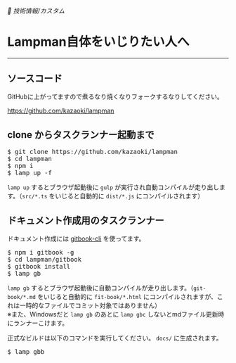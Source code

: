 ###### 🤖 技術情報/カスタム

# Lampman自体をいじりたい人へ
----------------------------------------------------------------------

## ソースコード

GitHubに上がってますので煮るなり焼くなりフォークするなりしてください。

https://github.com/kazaoki/lampman

## clone からタスクランナー起動まで

<pre class="cmd">
$ git clone https://github.com/kazaoki/lampman
$ cd lampman
$ npm i
$ lamp up -f
</pre>

`lamp up` するとブラウザ起動後に `gulp` が実行され自動コンパイルが走り出します。（`src/*.ts` をいじると自動的に `dist/*.js` にコンパイルされます）


## ドキュメント作成用のタスクランナー

ドキュメント作成には [gitbook-cli](https://github.com/GitbookIO/gitbook-cli) を使ってます。

<pre class="cmd">
$ npm i gitbook -g
$ cd lampman/gitbook
$ gitbook install
$ lamp gb
</pre>

`lamp gb` するとブラウザ起動後に自動コンパイルが走り出します。（`git-book/*.md` をいじると自動的に `fit-book/*.html` にコンパイルされますが、これは一時的なファイルでコミット対象ではありません）  
※また、Windowsだと `lamp gb` のあとに `lamp gbc` しないとmdファイル更新時にランナーこけます。  

正式なビルドは以下のコマンドを実行してください。 `docs/` に生成されます。

<pre class="cmd">
$ lamp gbb
</pre>
